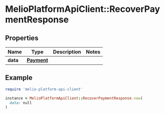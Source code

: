 # MelioPlatformApiClient::RecoverPaymentResponse

## Properties

| Name | Type | Description | Notes |
| ---- | ---- | ----------- | ----- |
| **data** | [**Payment**](Payment.md) |  |  |

## Example

```ruby
require 'melio-platform-api-client'

instance = MelioPlatformApiClient::RecoverPaymentResponse.new(
  data: null
)
```

